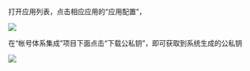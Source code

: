 打开应用列表，点击相应应用的“应用配置”，

![](http://avc.qcloud.com/wiki2.0/im/imgs/20151123112657_31405.png)

在“帐号体系集成”项目下面点击“下载公私钥”，即可获取到系统生成的公私钥

![](http://imgcache.tcecqpoc.fsphere.cn/image/mc.qcloudimg.com/static/img/81bbdf30ed4d675da6e41fd9041886e9/download_key.png)